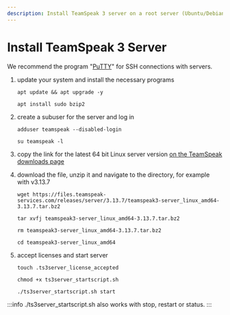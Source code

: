 ```yaml
---
description: Install TeamSpeak 3 server on a root server (Ubuntu/Debian)
---
```


# Install TeamSpeak 3 Server

We recommend the program "[PuTTY](https://www.chiark.greenend.org.uk/\~sgtatham/putty/latest.html)" for SSH connections with servers.

1. update your system and install the necessary programs

    ```
    apt update && apt upgrade -y
    ```
    
    ```
    apt install sudo bzip2
    ```

2. create a subuser for the server and log in

    ```
    adduser teamspeak --disabled-login
    ```
    
    ```
    su teamspeak -l
    ```

3. copy the link for the latest 64 bit Linux server version [on the TeamSpeak downloads page](https://www.teamspeak.com/en/downloads/#server)
4. download the file, unzip it and navigate to the directory, for example with v3.13.7

    ```
    wget https://files.teamspeak-services.com/releases/server/3.13.7/teamspeak3-server_linux_amd64-3.13.7.tar.bz2
    ```
    
    ```
    tar xvfj teamspeak3-server_linux_amd64-3.13.7.tar.bz2
    ```
    
    ```
    rm teamspeak3-server_linux_amd64-3.13.7.tar.bz2
    ```
    
    ```
    cd teamspeak3-server_linux_amd64
    ```

5. accept licenses and start server

    ```
    touch .ts3server_license_accepted
    ```
    
    ```
    chmod +x ts3server_startscript.sh
    ```
    
    ```
    ./ts3server_startscript.sh start
    ```

:::info
./ts3server\_startscript.sh also works with stop, restart or status.
:::

